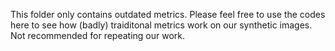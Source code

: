 This folder only contains outdated metrics.
Please feel free to use the codes here to see how (badly) traiditonal metrics work on our synthetic images.
Not recommended for repeating our work.
